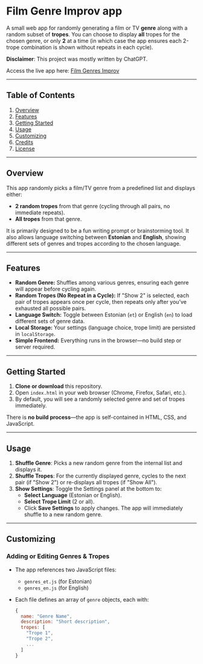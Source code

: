 # Film Genre Improv app

A small web app for randomly generating a film or TV **genre** along with a random subset of **tropes**. You can choose to display **all** tropes for the chosen genre, or only **2** at a time (in which case the app ensures each 2-trope combination is shown without repeats in each cycle).

**Disclaimer**: This project was mostly written by ChatGPT.



Access the live app here: [Film Genres Improv](https://ra13s.github.io/improv-genres-tropes/)

---

## Table of Contents

1. [Overview](#overview)
2. [Features](#features)
3. [Getting Started](#getting-started)
4. [Usage](#usage)
5. [Customizing](#customizing)
6. [Credits](#credits)
7. [License](#license)

---

## Overview

This app randomly picks a film/TV genre from a predefined list and displays either:

- **2 random tropes** from that genre (cycling through all pairs, no immediate repeats).
- **All tropes** from that genre.

It is primarily designed to be a fun writing prompt or brainstorming tool. It also allows language switching between **Estonian** and **English**, showing different sets of genres and tropes according to the chosen language.

---

## Features

- **Random Genre:** Shuffles among various genres, ensuring each genre will appear before cycling again.
- **Random Tropes (No Repeat in a Cycle):** If "Show 2" is selected, each pair of tropes appears once per cycle, then repeats only after you’ve exhausted all possible pairs.
- **Language Switch:** Toggle between Estonian (`et`) or English (`en`) to load different sets of genre data.
- **Local Storage:** Your settings (language choice, trope limit) are persisted in `localStorage`.
- **Simple Frontend:** Everything runs in the browser—no build step or server required.

---

## Getting Started

1. **Clone or download** this repository.
2. Open `index.html` in your web browser (Chrome, Firefox, Safari, etc.).
3. By default, you will see a randomly selected genre and set of tropes immediately.

There is **no build process**—the app is self-contained in HTML, CSS, and JavaScript.

---

## Usage

1. **Shuffle Genre**: Picks a new random genre from the internal list and displays it.  
2. **Shuffle Tropes**: For the currently displayed genre, cycles to the next pair (if "Show 2") or re-displays all tropes (if "Show All").  
3. **Show Settings**: Toggle the Settings panel at the bottom to:
   - **Select Language** (Estonian or English).
   - **Select Trope Limit** (2 or all).
   - Click **Save Settings** to apply changes. The app will immediately shuffle to a new random genre.

---

## Customizing

### Adding or Editing Genres & Tropes

- The app references two JavaScript files:
  
  - `genres_et.js` (for Estonian)
  - `genres_en.js` (for English)

- Each file defines an array of `genre` objects, each with:
  
  ```js
  {
    name: "Genre Name",
    description: "Short description",
    tropes: [
      "Trope 1",
      "Trope 2",
      ...
    ]
  }
  ```
